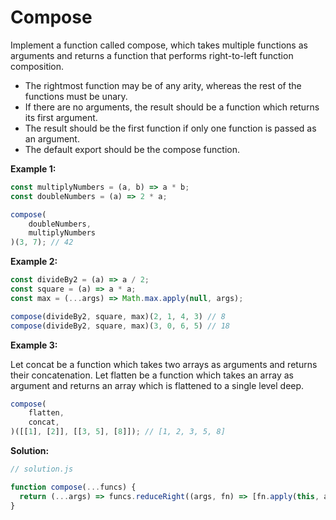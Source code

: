 # Compose

Implement a function called compose, which takes multiple functions as arguments and returns a function that performs right-to-left function composition.

- The rightmost function may be of any arity, whereas the rest of the functions must be unary.
- If there are no arguments, the result should be a function which returns its first argument.
- The result should be the first function if only one function is passed as an argument.
- The default export should be the compose function.

**Example 1:**

```js
const multiplyNumbers = (a, b) => a * b;
const doubleNumbers = (a) => 2 * a;

compose(
    doubleNumbers,
    multiplyNumbers
)(3, 7); // 42
```

**Example 2:**

```js
const divideBy2 = (a) => a / 2;
const square = (a) => a * a;
const max = (...args) => Math.max.apply(null, args);

compose(divideBy2, square, max)(2, 1, 4, 3) // 8
compose(divideBy2, square, max)(3, 0, 6, 5) // 18
```

**Example 3:**

Let concat be a function which takes two arrays as arguments and returns their concatenation. Let flatten be a function which takes an array as argument and returns an array which is flattened to a single level deep.

```js
compose(
    flatten,
    concat,
)([[1], [2]], [[3, 5], [8]]); // [1, 2, 3, 5, 8]
```

**Solution:**

```js
// solution.js

function compose(...funcs) {
  return (...args) => funcs.reduceRight((args, fn) => [fn.apply(this, args)], args)[0]
}

```
